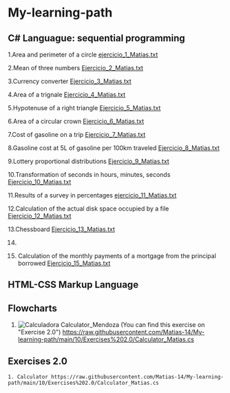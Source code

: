 # My-learning-path

## C# Languague: sequential programming

1.Area and perimeter of a circle
	[ejercicio_1_Matias.txt](https://github.com/Matias-14/My-learning-path/files/10907174/ejercicio_1_Matias.txt)

2.Mean of three numbers
  [Ejercicio_2_Matias.txt](https://github.com/Matias-14/My-learning-path/files/10907057/Ejercicio_2_Matias.txt)
  
3.Currency converter
  [Ejercicio_3_Matias.txt](https://github.com/Matias-14/My-learning-path/files/10907074/Ejercicio_3_Matias.txt)
  
4.Area of a trignale
  [Ejercicio_4_Matias.txt](https://github.com/Matias-14/My-learning-path/files/10907155/Ejercicio_4_Matias.txt)
  
5.Hypotenuse of a right triangle
  [Ejercicio_5_Matias.txt](https://github.com/Matias-14/My-learning-path/files/10907158/Ejercicio_5_Matias.txt)
  
6.Area of a circular crown
  [Ejercicio_6_Matias.txt](https://github.com/Matias-14/My-learning-path/files/10907161/Ejercicio_6_Matias.txt)

7.Cost of gasoline on a trip
  [Ejercicio_7_Matias.txt](https://github.com/Matias-14/My-learning-path/files/10907163/Ejercicio_7_Matias.txt)

8.Gasoline cost at 5L of gasoline per 100km traveled
  [Ejercicio_8_Matias.txt](https://github.com/Matias-14/My-learning-path/files/10907164/Ejercicio_8_Matias.txt)

9.Lottery proportional distributions
  [Ejercicio_9_Matias.txt](https://github.com/Matias-14/My-learning-path/files/10907167/Ejercicio_9_Matias.txt)

10.Transformation of seconds in hours, minutes, seconds
  [Ejercicio_10_Matias.txt](https://github.com/Matias-14/My-learning-path/files/10907168/Ejercicio_10_Matias.txt)

11.Results of a survey in percentages
  [ejercicio_11_Matias.txt](https://github.com/Matias-14/My-learning-path/files/10907241/ejercicio_11_Matias.txt)

 
12.Calculation of the actual disk space occupied by a file
  [Ejercicio_12_Matias.txt](https://github.com/Matias-14/My-learning-path/files/10907239/Ejercicio_12_Matias.txt)

13.Chessboard
  [Ejercicio_13_Matias.txt](https://github.com/Matias-14/My-learning-path/files/10907238/Ejercicio_13_Matias.txt)

14.


15. Calculation of the monthly payments of a mortgage from the principal borrowed
  [Ejercicio_15_Matias.txt](https://github.com/Matias-14/My-learning-path/files/10907244/Ejercicio_15_Matias.txt)


## HTML-CSS Markup Language

## Flowcharts

1. ![Calculadora](https://user-images.githubusercontent.com/123888488/223506486-e2e40c12-d6f3-469f-a37a-4906b04da0f1.png)
	Calculator_Mendoza (You can find this exercise on "Exercise 2.0")
	https://raw.githubusercontent.com/Matias-14/My-learning-path/main/10/Exercises%202.0/Calculator_Matias.cs
	
## Exercises 2.0
	1. Calculator https://raw.githubusercontent.com/Matias-14/My-learning-path/main/10/Exercises%202.0/Calculator_Matias.cs
	

